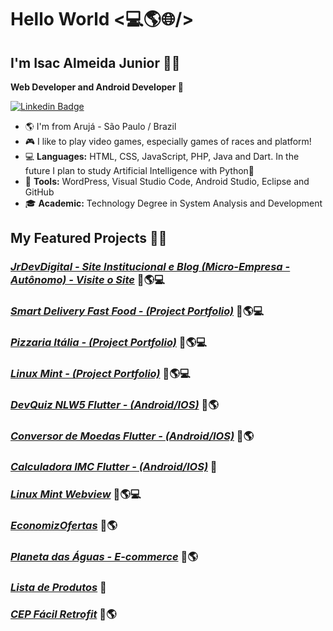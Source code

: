 # Hello World <💻🌎🌐/>

## I'm Isac Almeida Junior 👨‍💻 
**Web Developer and Android Developer 📱**

[![Linkedin Badge](https://img.shields.io/badge/-LinkedIn-blue?style=flat-square&logo=Linkedin&logoColor=white&link=https://www.linkedin.com/in/isac-de-almeida-junior)](https://www.linkedin.com/in/isac-de-almeida-junior)

- 🌎 I'm from Arujá - São Paulo / Brazil
- 🎮 I like to play video games, especially games of races and platform!
- 💻 **Languages:** HTML, CSS, JavaScript, PHP, Java and Dart. In the future I plan to study Artificial Intelligence with Python🤖
- 🔧 **Tools:** WordPress, Visual Studio Code, Android Studio, Eclipse and GitHub
- 🎓 **Academic:** Technology Degree in System Analysis and Development  

## My Featured Projects 👨‍🏭

### ***[JrDevDigital - Site Institucional e Blog (Micro-Empresa - Autônomo) - Visite o Site](https://www.jrdevdigital.com.br/)*** 📱🌎💻

### ***[Smart Delivery Fast Food - (Project Portfolio)](http://smartdelivery.epizy.com/)*** 📱🌎💻

### ***[Pizzaria Itália - (Project Portfolio)](http://pizzariaitalia.epizy.com/)*** 📱🌎💻

### ***[Linux Mint - (Project Portfolio)](https://github.com/JrDeveloper200/Site-Completo-Bootstrap)*** 📱🌎💻

### ***[DevQuiz NLW5 Flutter - (Android/IOS)](https://github.com/JrDeveloper200/dev_quiz_nlw5_flutter)*** 📱🌎

### ***[Conversor de Moedas Flutter - (Android/IOS)](https://github.com/JrDeveloper200/Conversor_Flutter)*** 📱🌎

### ***[Calculadora IMC Flutter - (Android/IOS)](https://github.com/JrDeveloper200/IMC_Flutter)*** 📱

### ***[Linux Mint Webview](https://github.com/JrDeveloper200/Linux_Mint_WebView)*** 📱🌎💻

### ***[EconomizOfertas](https://github.com/JrDeveloper200/Economiz_Ofertas)*** 📱🌎

### ***[Planeta das Águas - E-commerce](https://github.com/JrDeveloper200/Planeta_Aguas_Mobile)*** 📱🌎

### ***[Lista de Produtos](https://github.com/JrDeveloper200/Lista_Cadastro_Produtos)*** 📱

### ***[CEP Fácil Retrofit](https://github.com/JrDeveloper200/Busca_CEP_Facil)*** 📱🌎
